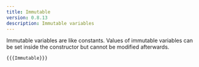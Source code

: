 ```yaml
---
title: Immutable
version: 0.8.13
description: Immutable variables
---
```


Immutable variables are like constants. Values of immutable variables can be set inside the constructor but cannot be modified afterwards.

```solidity
{{{Immutable}}}
```
